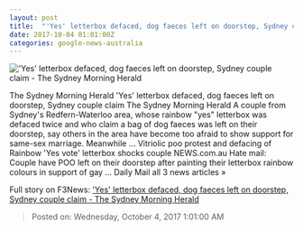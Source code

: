 ```yaml
---
layout: post
title:  "'Yes' letterbox defaced, dog faeces left on doorstep, Sydney couple claim - The Sydney Morning Herald"
date: 2017-10-04 01:01:00Z
categories: google-news-australia
---
```


!['Yes' letterbox defaced, dog faeces left on doorstep, Sydney couple claim - The Sydney Morning Herald](http://www.smh.com.au/content/dam/images/g/y/t/t/s/9/image.related.articleLeadwide.620x349.gyttms.png/1507078863276.jpg)

The Sydney Morning Herald 'Yes' letterbox defaced, dog faeces left on doorstep, Sydney couple claim The Sydney Morning Herald A couple from Sydney's Redfern-Waterloo area, whose rainbow "yes" letterbox was defaced twice and who claim a bag of dog faeces was left on their doorstep, say others in the area have become too afraid to show support for same-sex marriage. Meanwhile ... Vitriolic poo protest and defacing of Rainbow 'Yes vote' letterbox shocks couple NEWS.com.au Hate mail: Couple have POO left on their doorstep after painting their letterbox rainbow colours in support of gay ... Daily Mail all 3 news articles »


Full story on F3News: ['Yes' letterbox defaced, dog faeces left on doorstep, Sydney couple claim - The Sydney Morning Herald](http://www.f3nws.com/n/s3baCC)

> Posted on: Wednesday, October 4, 2017 1:01:00 AM
